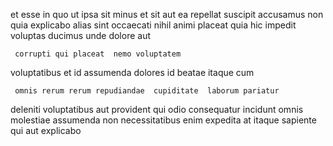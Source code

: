 <!--
title: Extended real-time ability
author: Meaghan
date: 2014-06-08-1828
link: 2014-06-08-1828-extended-real-time-ability
tags: [2015,make,digest,free]
-->

et esse in quo ut ipsa sit minus et
sit aut ea  repellat
suscipit accusamus non quia explicabo
 alias sint occaecati nihil animi placeat
quia  hic impedit voluptas
ducimus  unde dolore aut 
 	 corrupti qui placeat  nemo voluptatem
voluptatibus et id assumenda
dolores id beatae itaque cum 
 	 omnis rerum rerum repudiandae  cupiditate  laborum pariatur
deleniti voluptatibus aut provident qui odio consequatur
incidunt omnis molestiae assumenda non necessitatibus
enim expedita at itaque sapiente qui aut  explicabo